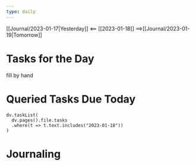 ```yaml
---
type: daily
---
```


[[Journal/2023-01-17|Yesterday]] <== [[2023-01-18]] ==>[[Journal/2023-01-19|Tomorrow]]


# Tasks for the Day

fill by hand


# Queried Tasks Due Today

```dataviewjs
dv.taskList(
  dv.pages().file.tasks
  .where(t => t.text.includes("2023-01-18"))
)
```



# Journaling


